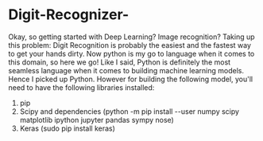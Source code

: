# Digit-Recognizer-
Okay, so getting started with Deep Learning? Image recognition? Taking up this problem: Digit Recognition is probably the easiest and the fastest way to get your hands dirty. Now python is my go to language when it comes to this domain, so here we go!
Like I said, Python is definitely the most seamless language when it comes to building machine learning models. Hence I picked up Python. However for building the following model, you'll need to have the following libraries installed:
1. pip 
2. Scipy and dependencies (python -m pip install --user numpy scipy matplotlib ipython jupyter pandas sympy nose) 
3. Keras  (sudo pip install keras)
